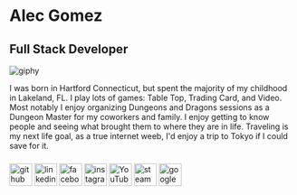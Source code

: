 <div align=left>
  
#  Alec Gomez
## Full Stack Developer

![giphy](https://github.com/mandaark17/mandaark17/assets/128550392/e7d746bb-deff-40cc-bb59-f7fbd454db48)

I was born in Hartford Connecticut, but spent the majority of my childhood in Lakeland, FL. I play lots of games: Table Top, Trading Card, and Video. Most notably I enjoy organizing Dungeons and Dragons sessions as a Dungeon Master for my coworkers and family. I enjoy getting to know people and seeing what brought them to where they are in life. Traveling is my next life goal, as a true internet weeb, I'd enjoy a trip to Tokyo if I could save for it. 
 

###
[<img src='https://cdn.jsdelivr.net/npm/simple-icons@3.0.1/icons/github.svg' alt='github' height='40'>](https://github.com/mandaark17)  [<img src='https://cdn.jsdelivr.net/npm/simple-icons@3.0.1/icons/linkedin.svg' alt='linkedin' height='40'>](https://www.linkedin.com/in/alec-gomez417//)  [<img src='https://cdn.jsdelivr.net/npm/simple-icons@3.0.1/icons/facebook.svg' alt='facebook' height='40'>](https://www.facebook.com/mandaark17)  [<img src='https://cdn.jsdelivr.net/npm/simple-icons@3.0.1/icons/instagram.svg' alt='instagram' height='40'>](https://www.instagram.com/alec.gomez417//)  [<img src='https://cdn.jsdelivr.net/npm/simple-icons@3.0.1/icons/youtube.svg' alt='YouTube' height='40'>](https://www.youtube.com/channel/UClygbKiU4xWSiX7S23vhg1A)  [<img src='https://cdn.jsdelivr.net/npm/simple-icons@3.0.1/icons/steam.svg' alt='steam' height='40'>](https://steamcommunity.com/id/alecgomez/)  [<img src='https://cdn.jsdelivr.net/npm/simple-icons@3.0.1/icons/google.svg' alt='google' height='40'>](alec.gomez417@gmail.com)  

</div>
